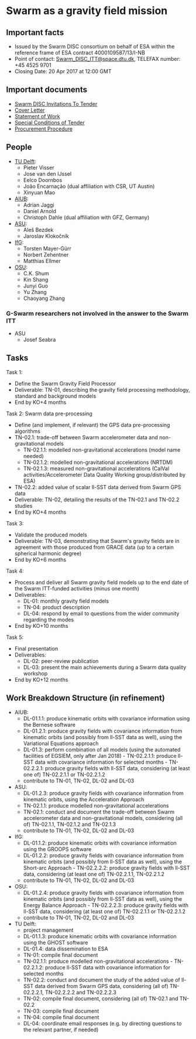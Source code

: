 # Swarm as a gravity field mission

## Important facts

- Issued by the Swarm DISC consortium on behalf of ESA within the reference frame of ESA contract 4000109587/13/I-NB
- Point of contact: Swarm_DISC_ITT@space.dtu.dk, TELEFAX number: +45 4525 9701
- Closing Date: 20 Apr 2017 at 12:00 GMT

## Important documents

- [Swarm DISC Invitations To Tender](http://www.space.dtu.dk/english/research/projects/project-descriptions/swarm/swarm_disc_itts)
- [Cover Letter](http://www.space.dtu.dk/english/-/media/Institutter/Space/forskning/projekter/swarm/SwarmDISC/SD-ITT-1_1/SW-CL-DTU-GS-111_Cover_letter_ITT_1_1_rev2.ashx?la=da)
- [Statement of Work](http://www.space.dtu.dk/english/-/media/Institutter/Space/forskning/projekter/swarm/SwarmDISC/SD-ITT-1_1/SW-SW-DTU-GS-111_ITT1-1_SoW.ashx?la=da)
- [ Special Conditions of Tender](http://www.space.dtu.dk/english/-/media/Institutter/Space/forskning/projekter/swarm/SwarmDISC/SD-ITT-1_1/SW-TC-DTU-GS-111_ITT1-1_Special_Conditions_of_Tender.ashx?la=da)
- [Procurement Procedure](http://www.space.dtu.dk/english/-/media/Institutter/Space/forskning/projekter/swarm/SwarmDISC/SW-RS-DTU-GS-003_1B_Procurement_Procedure.ashx?la=da)

## People

- [TU Delft](http://www.lr.tudelft.nl/en/organisation/departments/space-engineering/astrodynamics-and-space-missions/people/):
  - Pieter Visser
  - Jose van den IJssel
  - Eelco Doornbos
  - João Encarnação (dual affiliation with CSR, UT Austin)
  - Xinyuan Mao
- [AIUB](http://www.aiub.unibe.ch/about_us/team/index_eng.html):
  - Adrian Jaggi
  - Daniel Arnold
  - Christoph Dahle (dual affiliation with GFZ, Germany)
- [ASU](http://galaxy.asu.cas.cz/planets/index.php?page=people):
  - Aleš Bezdek
  - Jaroslav Klokočník
- [IfG](https://www.tugraz.at/institute/ifg/institute/team/):
  - Torsten Mayer-Gürr
  - Norbert Zehentner
  - Matthias Ellmer
- [OSU](https://earthsciences.osu.edu/directory):
  - C.K. Shum
  - Kin Shang
  - Junyi Guo
  - Yu Zhang
  - Chaoyang Zhang

### G-Swarm researchers not involved in the answer to the Swarm ITT

- ASU
  - Josef Seabra


## Tasks

Task 1:
- Define the Swarm Gravity Field Processor
- Deliverable: TN-01, describing the gravity field processing methodology, standard and background models
- End by KO+4 months

Task 2: Swarm data pre-processing
- Define (and implement, if relevant) the GPS data pre-processing algorithms
- TN-02.1: trade-off between Swarm accelerometer data and non-gravitational models
  - TN-02.1.1: modelled non-gravitational accelerations (model name needed)
  - TN-02.1.2: modelled non-gravitational accelerations (NRTDM)
  - TN-02.1.3: measured non-gravitational accelerations (CalVal activities/Accelerometer Data Quality Working group/distributed by ESA)
- TN-02.2: added value of scalar ll-SST data derived from Swarm GPS data
- Deliverable: TN-02, detailing the results of the TN-02.1 and TN-02.2 studies
- End by KO+4 months

Task 3:
- Validate the produced models
- Deliverable: TN-03, demonstrating that Swarm's gravity fields are in agreement with those produced from GRACE data (up to a certain spherical harmonic degree)
- End by KO+6 months

Task 4:
- Process and deliver all Swarm gravity field models up to the end date of the Swarm ITT-funded activities (minus one month)
- Deliverables:
  - DL-01: monthly gravity field models
  - TN-04: product description
  - DL-04: respond by email to questions from the wider community regarding the modes
- End by KO+10 months

Task 5:
- Final presentation
- Deliverables:
  - DL-02: peer-review publication
  - DL-03: present the main achievements during a Swarm data quality workshop
- End by KO+12 months


## Work Breakdown Structure (in refinement)

- AIUB:
  - DL-01.1.1: produce kinematic orbits with covariance information using the Bernese software
  - DL-01.2.1: produce gravity fields with covariance information from kinematic orbits (and possibly from ll-SST data as well), using the Variational Equations approach
  - DL-01.3: perform combination of all models (using the automated facilities of EGSIEM, only after Jan 2018)
  - TN-02.2.1.1: produce ll-SST data with covariance information for selected months
  - TN-02.2.2.1: produce gravity fields with ll-SST data, considering (at least one of) TN-02.2.1.1 or TN-02.2.1.2
  - contribute to TN-01, TN-02, DL-02 and DL-03
- ASU:
  - DL-01.2.3: produce gravity fields with covariance information from kinematic orbits, using the Acceleration Approach
  - TN-02.1.1: produce modelled non-gravitational accelerations
  - TN-02.1: conduct and document the trade-off between Swarm accelerometer data and non-gravitational models, considering (all of) TN-02.1.1, TN-02.1.2 and TN-02.1.3
  - contribute to TN-01, TN-02, DL-02 and DL-03
- IfG:
  - DL-01.1.2: produce kinematic orbits with covariance information using the GROOPS software
  - DL-01.2.2: produce gravity fields with covariance information from kinematic orbits (and possibly from ll-SST data as well), using the Short-arc Approach
  - TN-02.2.2.2: produce gravity fields with ll-SST data, considering (at least one of) TN-02.2.1.1, TN-02.2.1.2
  - contribute to TN-01, TN-02, DL-02 and DL-03
- OSU:
  - DL-01.2.4: produce gravity fields with covariance information from kinematic orbits (and possibly from ll-SST data as well), using the Energy Balance Approach
  - TN-02.2.2.3: produce gravity fields with ll-SST data, considering (at least one of) TN-02.2.1.1 or TN-02.2.1.2
  - contribute to TN-01, TN-02, DL-02 and DL-03
- TU Delft: 
  - project management
  - DL-01.1.3: produce kinematic orbits with covariance information using the GHOST software
  - DL-01.4: data dissemination to ESA
  - TN-01: compile final document
  - TN-02.1.1: produce modelled non-gravitational accelerations
  - TN-02.2.1.2: produce ll-SST data with covariance information for selected months
  - TN-02.2: conduct and document the study of the added value of ll-SST data derived from Swarm GPS data, considering (all of) TN-02.2.2.1, TN-02.2.2.2 and TN-02.2.2.3
  - TN-02: compile final document, considering (all of) TN-02.1 and TN-02.2
  - TN-03: compile final document
  - TN-04: compile final document
  - DL-04: coordinate email responses (e.g. by directing questions to the relevant partner, if needed)





